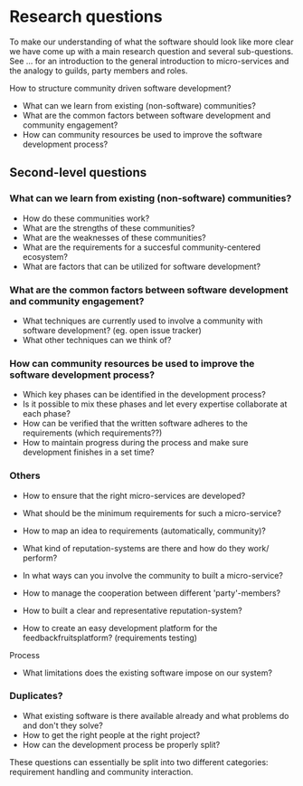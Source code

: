 # Research questions
To make our understanding of what the software should look like more clear we have come up with a main research question and several sub-questions. See ... for an introduction to the general introduction to micro-services and the analogy to guilds, party members and roles.

How to structure community driven software development?
- What can we learn from existing (non-software) communities?
- What are the common factors between software development and community engagement?
- How can community resources be used to improve the software development process?


## Second-level questions

### What can we learn from existing (non-software) communities?
- How do these communities work?
- What are the strengths of these communities?
- What are the weaknesses of these communities?
- What are the requirements for a succesful community-centered ecosystem?
- What are factors that can be utilized for software development?

### What are the common factors between software development and community engagement?
- What techniques are currently used to involve a community with software development? (eg. open issue tracker)
- What other techniques can we think of?

### How can community resources be used to improve the software development process?
- Which key phases can be identified in the development process?
- Is it possible to mix these phases and let every expertise collaborate at each phase?
- How can be verified that the written software adheres to the requirements (which requirements??)
- How to maintain progress during the process and make sure development finishes in a set time?


### Others
- How to ensure that the right micro-services are developed?
- What should be the minimum requirements for such a micro-service?
- How to map an idea to requirements (automatically, community)?
- What kind of reputation-systems are there and how do they work/ perform?

- In what ways can you involve the community to built a micro-service?
- How to manage the cooperation between different 'party'-members?
- How to built a clear and representative reputation-system?
- How to create an easy development platform for the feedbackfruitsplatform? (requirements testing)

Process
- What limitations does the existing software impose on our system?

### Duplicates?
- What existing software is there available already and what problems do and don't they solve?
- How to get the right people at the right project?
- How can the development process be properly split?

These questions can essentially be split into two different categories: requirement handling and community interaction.


